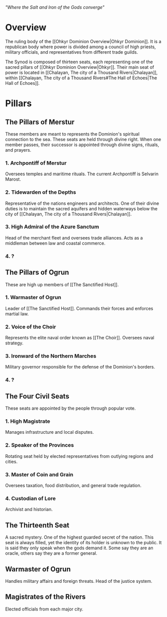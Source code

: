 *"Where the Salt and Iron of the Gods converge"*
# Overview
The ruling body of the [[Ohkyr Dominion Overview|Ohkyr Dominion]]. It is a republican body where power is divided among a council of high priests, military officials, and representatives from different trade guilds.

The Synod is composed of thirteen seats, each representing one of the sacred pillars of [[Ohkyr Dominion Overview|Ohkyr]]. Their main seat of power is located in [[Chalayan, The city of a Thousand Rivers|Chalayan]], within [[Chalayan, The city of a Thousand Rivers#The Hall of Echoes|The Hall of Echoes]].
# Pillars
## The Pillars of Merstur
These members are meant to represents the Dominion's spiritual connection to the sea. These seats are held through divine right. When one member passes, their successor is appointed through divine signs, rituals, and prayers.
### 1. Archpontiff of Merstur
Oversees temples and maritime rituals. The current Archpontiff is Selvarin Marost.
### 2. Tidewarden of the Depths
Representative of the nations engineers and architects. One of their divine duties is to maintain the sacred aquifers and hidden waterways below the city of [[Chalayan, The city of a Thousand Rivers|Chalayan]].
### 3. High Admiral of the Azure Sanctum
Head of the merchant fleet and oversees trade alliances. Acts as a middleman between law and coastal commerce.
### 4. ?
## The Pillars of Ogrun
These are high up members of [[The Sanctified Host]].
### 1. Warmaster of Ogrun
Leader of [[The Sanctified Host]]. Commands their forces and enforces martial law.
### 2. Voice of the Choir
Represents the elite naval order known as [[The Choir]]. Oversees naval strategy.
### 3. Ironward of the Northern Marches
Military governor responsible for the defense of the Dominion's borders.
### 4. ?
## The Four Civil Seats
These seats are appointed by the people through popular vote.
### 1. High Magistrate
Manages infrastructure and local disputes.
### 2. Speaker of the Provinces
Rotating seat held by elected representatives from outlying regions and cities.
### 3. Master of Coin and Grain
Oversees taxation, food distribution, and general trade regulation.
### 4. Custodian of Lore
Archivist and historian.
## The Thirteenth Seat
A sacred mystery. One of the highest guarded secret of the nation. This seat is always filled, yet the identity of its holder is unknown to the public. It is said they only speak when the gods demand it. Some say they are an oracle, others say they are a former general.





## Warmaster of Ogrun
Handles military affairs and foreign threats. Head of the justice system.
## Magistrates of the Rivers
Elected officials from each major city.